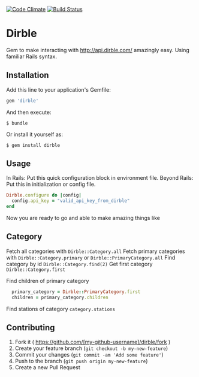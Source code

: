 [![Code Climate](https://codeclimate.com/github/Lackoftactics/dirble/badges/gpa.svg)](https://codeclimate.com/github/Lackoftactics/dirble)
[![Build Status](https://travis-ci.org/Lackoftactics/dirble.svg?branch=master)](https://travis-ci.org/Lackoftactics/dirble)
# Dirble

Gem to make interacting with http://api.dirble.com/ amazingly easy.
Using familiar Rails syntax.

## Installation

Add this line to your application's Gemfile:

```ruby
gem 'dirble'
```

And then execute:

    $ bundle

Or install it yourself as:

    $ gem install dirble

## Usage

In Rails: Put this quick configuration block in environment file.
Beyond Rails: Put this in initialization or config file.
```ruby
Dirble.configure do |config|
  config.api_key = "valid_api_key_from_dirble"
end
```
Now you are ready to go and able to make amazing things like
## Category
Fetch all categories with `Dirble::Category.all`
Fetch primary categories with `Dirble::Category.primary` or
`Dirble::PrimaryCategory.all`
Find category by id `Dirble::Category.find(2)`
Get first category `Dirble::Category.first`

Find children of primary category
```ruby
  primary_category = Dirble::PrimaryCategory.first
  children = primary_category.children
```
Find stations of category `category.stations`


## Contributing

1. Fork it ( https://github.com/[my-github-username]/dirble/fork )
2. Create your feature branch (`git checkout -b my-new-feature`)
3. Commit your changes (`git commit -am 'Add some feature'`)
4. Push to the branch (`git push origin my-new-feature`)
5. Create a new Pull Request
